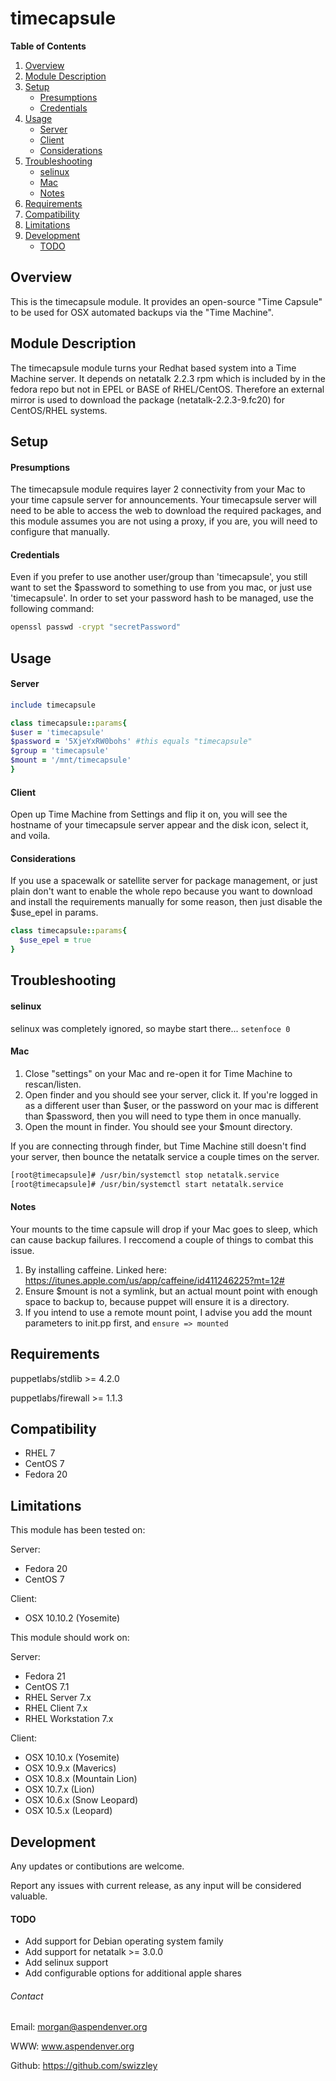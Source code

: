 # timecapsule #

**Table of Contents**

1. [Overview](#overview)
2. [Module Description](#module-description)
3. [Setup](#setup)
    * [Presumptions](#presumptions)
    * [Credentials](#credentials)
4. [Usage](#usage)
    * [Server](#server)
    * [Client](#client)
    * [Considerations](#considerations)
5. [Troubleshooting](#troubleshooting)
    * [selinux](#selinux)
    * [Mac](#mac)
    * [Notes](#notes)
6. [Requirements](#requirements)
7. [Compatibility](#compatibility)
8. [Limitations](#limitations)
9. [Development](#development)
    * [TODO](#todo)
    
## Overview ##

This is the timecapsule module. It provides an open-source "Time Capsule" to be used for OSX automated backups via the "Time Machine".


## Module Description ##

The timecapsule module turns your Redhat based system into a Time Machine server. It depends on netatalk 2.2.3 rpm which is included by in the fedora repo but not in EPEL or BASE of RHEL/CentOS. Therefore an external mirror is used to download the package (netatalk-2.2.3-9.fc20) for CentOS/RHEL systems.


## Setup ##

#### Presumptions ####

The timecapsule module requires layer 2 connectivity from your Mac to your time capsule server for announcements. Your timecapsule server will need to be able to access the web to download the required packages, and this module assumes you are not using a proxy, if you are, you will need to configure that manually.


#### Credentials ####

Even if you prefer to use another user/group than 'timecapsule', you still want to set the $password to something to use from you mac, or just use 'timecapsule'. In order to set your password hash to be managed, use the following command:
```bash
openssl passwd -crypt "secretPassword"
```


## Usage ##

#### Server ####
```ruby
include timecapsule
```

```ruby
class timecapsule::params{
$user = 'timecapsule'
$password = '5XjeYxRW0bohs' #this equals "timecapsule" 
$group = 'timecapsule'
$mount = '/mnt/timecapsule'
}
```

#### Client ####

Open up Time Machine from Settings and flip it on, you will see the hostname of your timecapsule server appear and the disk icon, select it, and voila.


#### Considerations ####

If you use a spacewalk or satellite server for package management, or just plain
don't want to enable the whole repo because you want to download and install the
requirements manually for some reason, then just disable the $use_epel in params.

```ruby
class timecapsule::params{
  $use_epel = true
}
```


## Troubleshooting ##

#### selinux ####

selinux was completely ignored, so maybe start there...
`setenfoce 0`


#### Mac ####

1. Close "settings" on your Mac and re-open it for Time Machine to rescan/listen. 
2. Open finder and you should see your server, click it. If you're logged in as a different user than $user, or the password on your mac is different than $password, then you will need to type them in once manually.
3. Open the mount in finder. You should see your $mount directory.

If you are connecting through finder, but Time Machine still doesn't find your server, then bounce the netatalk service a couple times on the server.

```bash
[root@timecapsule]# /usr/bin/systemctl stop netatalk.service
[root@timecapsule]# /usr/bin/systemctl start netatalk.service
```


#### Notes ####

Your mounts to the time capsule will drop if your Mac goes to sleep, which can cause backup failures. I reccomend a couple of things to combat this issue.

1. By installing caffeine. Linked here: https://itunes.apple.com/us/app/caffeine/id411246225?mt=12#
2. Ensure $mount is not a symlink, but an actual mount point with enough space to backup to, because puppet will ensure it is a directory. 
3. If you intend to use a remote mount point, I advise you add the mount parameters to init.pp first, and `ensure => mounted`


## Requirements ##

puppetlabs/stdlib >= 4.2.0 

puppetlabs/firewall >= 1.1.3 


## Compatibility ##

  * RHEL 7
  * CentOS 7
  * Fedora 20


## Limitations ##

This module has been tested on:

Server: 
  - Fedora 20
  - CentOS 7 

Client: 
  - OSX 10.10.2 (Yosemite)

This module should work on:

Server: 
  - Fedora 21
  - CentOS 7.1
  - RHEL Server 7.x
  - RHEL Client 7.x
  - RHEL Workstation 7.x 
	
Client: 
  - OSX 10.10.x (Yosemite)
  - OSX 10.9.x  (Maverics)
  - OSX 10.8.x  (Mountain Lion)
  - OSX 10.7.x  (Lion)
  - OSX 10.6.x  (Snow Leopard)
  - OSX 10.5.x  (Leopard)
	 
 
## Development ##

Any updates or contibutions are welcome.

Report any issues with current release, as any input will be considered valuable.


#### TODO ####

  * Add support for Debian operating system family
  * Add support for netatalk >= 3.0.0
  * Add selinux support
  * Add configurable options for additional apple shares
 

###### Contact ######

Email:  morgan@aspendenver.org

WWW:    www.aspendenver.org

Github: https://github.com/swizzley



